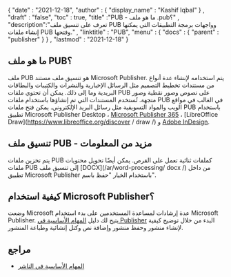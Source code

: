{
  "date" : "2021-12-18",
  "author" : {
    "display_name" : "Kashif Iqbal"
} ,
  "draft" : "false",
  "toc" : true,
  "title" :"PUB - ما هو ملف .pub؟" ,
  "description":"تعرف على تنسيق ملف PUB وواجهات برمجة التطبيقات التي يمكنها إنشاء ملفات PUB وفتحها." ,
  "linktitle" : "PUB",
  "menu" : {
    "docs" : {
      "parent" : "publisher"
}
} ,
  "lastmod" : "2021-12-18"
}

## ما هو ملف PUB؟

ملف PUB هو تنسيق ملف مستند Microsoft Publisher. يتم استخدامه لإنشاء عدة أنواع من مستندات تخطيط التصميم مثل الرسائل الإخبارية والنشرات والكتيبات والبطاقات البريدية وما إلى ذلك. يمكن أن تحتوي ملفات PUB على نصوص وصور نقطية وصور متجهة. تُستخدم المستندات التي تم إنشاؤها باستخدام ملفات PUB في الغالب في مواقع الويب والمواد التسويقية مثل رسائل البريد الإلكتروني. يمكن فتح ملفات PUB باستخدام تطبيق Microsoft Publisher Desktop ، [Microsoft Publisher 365](https://www.microsoft.com/en/microsoft-365) ، [LibreOffice Draw](https://www.libreoffice.org/discover / draw /) و [Adobe InDesign](https://www.adobe.com/products/indesign.html).

## تنسيق ملف PUB - مزيد من المعلومات

يتم تخزين ملفات PUB كملفات ثنائية تعمل على القرص. يمكن أيضًا تحويل محتويات ملفات PUB إلى تنسيق ملف [DOCX](/ar/word-processing/ docx /) من داخل تطبيق Microsoft Publisher باستخدام الخيار "حفظ باسم".

## كيفية استخدام Microsoft Publisher؟

وضعت Microsoft عدة إرشادات لمساعدة المستخدمين على بدء استخدام Microsoft Publisher. يتيح لك دليل [المهام الأساسية في Publisher](https://support.microsoft.com/en-us/office/basic-tasks-in-publisher-0e5ed249-1927-433f-a35c-63beb8216fcf) البدء من خلال توضيح كيفية لإنشاء منشور وحفظ منشور وإضافة نص وكتل إنشائية وطباعة المنشور.

## مراجع ##

* [المهام الأساسية في الناشر](https://support.microsoft.com/en-us/office/basic-tasks-in-publisher-0e5ed249-1927-433f-a35c-63beb8216fcf)

